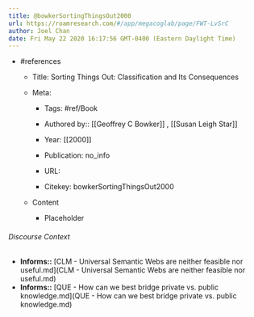 ```yaml
---
title: @bowkerSortingThingsOut2000
url: https://roamresearch.com/#/app/megacoglab/page/FWT-LvSrC
author: Joel Chan
date: Fri May 22 2020 16:17:56 GMT-0400 (Eastern Daylight Time)
---
```


- #references

    - Title: Sorting Things Out: Classification and Its Consequences

    - Meta:

        - Tags: #ref/Book

        - Authored by::  [[Geoffrey C Bowker]] ,  [[Susan Leigh Star]]

        - Year: [[2000]]

        - Publication: no_info

        - URL:

        - Citekey: bowkerSortingThingsOut2000

    - Content

        - Placeholder

###### Discourse Context

- **Informs::** [CLM - Universal Semantic Webs are neither feasible nor useful.md](CLM - Universal Semantic Webs are neither feasible nor useful.md)
- **Informs::** [QUE - How can we best bridge private vs. public knowledge.md](QUE - How can we best bridge private vs. public knowledge.md)

